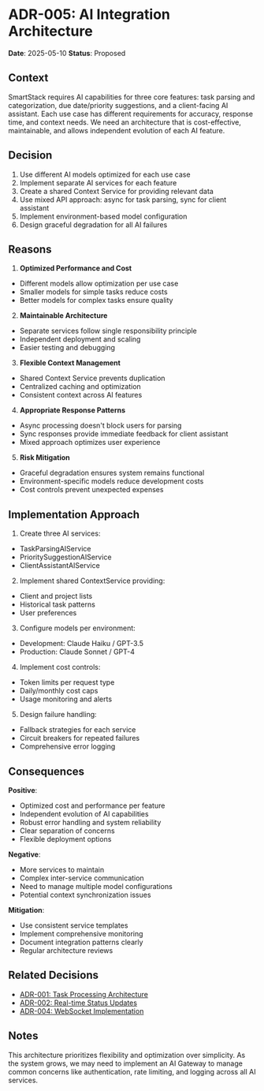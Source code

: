 # ADR-005: AI Integration Architecture

**Date**: 2025-05-10
**Status**: Proposed

## Context

SmartStack requires AI capabilities for three core features: task parsing and categorization, due date/priority suggestions, and a client-facing AI assistant. Each use case has different requirements for accuracy, response time, and context needs. We need an architecture that is cost-effective, maintainable, and allows independent evolution of each AI feature.

## Decision

1. Use different AI models optimized for each use case
1. Implement separate AI services for each feature
1. Create a shared Context Service for providing relevant data
1. Use mixed API approach: async for task parsing, sync for client assistant
1. Implement environment-based model configuration
1. Design graceful degradation for all AI failures

## Reasons

1. **Optimized Performance and Cost**

- Different models allow optimization per use case
- Smaller models for simple tasks reduce costs
- Better models for complex tasks ensure quality

2. **Maintainable Architecture**

- Separate services follow single responsibility principle
- Independent deployment and scaling
- Easier testing and debugging

3. **Flexible Context Management**

- Shared Context Service prevents duplication
- Centralized caching and optimization
- Consistent context across AI features

4. **Appropriate Response Patterns**

- Async processing doesn't block users for parsing
- Sync responses provide immediate feedback for client assistant
- Mixed approach optimizes user experience

5. **Risk Mitigation**

- Graceful degradation ensures system remains functional
- Environment-specific models reduce development costs
- Cost controls prevent unexpected expenses

## Implementation Approach

1. Create three AI services:

- TaskParsingAIService
- PrioritySuggestionAIService
- ClientAssistantAIService

2. Implement shared ContextService providing:

- Client and project lists
- Historical task patterns
- User preferences

3. Configure models per environment:

- Development: Claude Haiku / GPT-3.5
- Production: Claude Sonnet / GPT-4

4. Implement cost controls:

- Token limits per request type
- Daily/monthly cost caps
- Usage monitoring and alerts

5. Design failure handling:

- Fallback strategies for each service
- Circuit breakers for repeated failures
- Comprehensive error logging

## Consequences

**Positive**:

- Optimized cost and performance per feature
- Independent evolution of AI capabilities
- Robust error handling and system reliability
- Clear separation of concerns
- Flexible deployment options

**Negative**:

- More services to maintain
- Complex inter-service communication
- Need to manage multiple model configurations
- Potential context synchronization issues

**Mitigation**:

- Use consistent service templates
- Implement comprehensive monitoring
- Document integration patterns clearly
- Regular architecture reviews

## Related Decisions

- [ADR-001: Task Processing Architecture](./ADR-001.md)
- [ADR-002: Real-time Status Updates](./ADR-002.md)
- [ADR-004: WebSocket Implementation](./ADR-004.md)

## Notes

This architecture prioritizes flexibility and optimization over simplicity. As the system grows, we may need to implement an AI Gateway to manage common concerns like authentication, rate limiting, and logging across all AI services.
